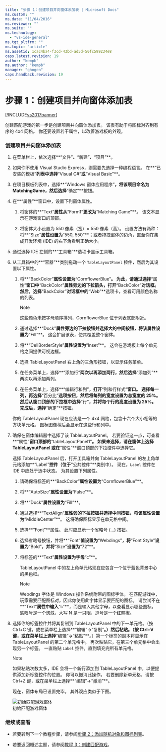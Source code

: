 ```yaml
---
title: "步骤 1：创建项目并向窗体添加表 | Microsoft Docs"
ms.custom: ""
ms.date: "11/04/2016"
ms.reviewer: ""
ms.suite: ""
ms.technology: 
  - "vs-ide-general"
ms.tgt_pltfrm: ""
ms.topic: "article"
ms.assetid: 1cac4ba4-f3cd-43bd-ad5d-50fc599234e8
caps.latest.revision: 19
author: "kempb"
ms.author: "kempb"
manager: "ghogen"
caps.handback.revision: 19
---
```

# 步骤 1：创建项目并向窗体添加表
[!INCLUDE[vs2017banner](../code-quality/includes/vs2017banner.md)]

创建匹配游戏的第一步是创建项目并向窗体添加表。  该表有助于将图标对齐到有序的 4x4 网格。  你还要设置若干属性，以改善游戏板的外观。  
  
### 创建项目并向窗体添加表  
  
1.  在菜单栏上，依次选择**“文件”**、**“新建”**、**“项目”**。  
  
2.  如果你不使用 Visual Studio Express，则需要先选择一种编程语言。  在**“已安装的模板”**列表中选择**“Visual C\#”**或**“Visual Basic”**。  
  
3.  在项目模板列表中，选择**“Windows 窗体应用程序”**，将该项目命名为 MatchingGame，然后选择**“确定”**按钮。  
  
4.  在**“属性”**窗口中，设置下列窗体属性。  
  
    1.  将窗体的**“Text”**属性从**“Form1”**更改为**“Matching Game”**。  该文本显示在游戏窗口的顶部。  
  
    2.  将窗体大小设置为 550 像素（宽）× 550 像素（高）。  设置方法有两种：将**“Size”**属性设置为**“550, 550”**；或者拖拽窗体的边角，直至你在集成开发环境 \(IDE\) 的右下角看到正确大小。  
  
5.  通过选择 IDE 左侧的**“工具箱”**选项卡显示工具箱。  
  
6.  从工具箱中的**“容器”**类别拖动一个 `TableLayoutPanel` 控件，然后为其设置以下属性。  
  
    1.  将**“BackColor”**属性设置为**“CornflowerBlue”**。  为此，请通过选择**“属性”**窗口中**“BackColor”**属性旁边的下拉箭头，打开**“BackColor”**对话框。然后，选择**“BackColor”**对话框中的**“Web”**选项卡，查看可用颜色名称的列表。  
  
        > [!NOTE]
        >  这些颜色未按字母顺序排列，CornflowerBlue 位于列表底部附近。  
  
    2.  通过选择**“Dock”**属性旁边的下拉按钮并选择大的中间按钮，将该属性设置为**“Fill”**。  这会扩展该表，使其覆盖整个窗体。  
  
    3.  将**“CellBorderStyle”**属性设置为**“Inset”**。  这会在游戏板上每个单元格之间提供可视边框。  
  
    4.  选择 TableLayoutPanel 右上角的三角形按钮，以显示任务菜单。  
  
    5.  在任务菜单上，选择**“添加行”**两次以再添加两行，然后选择**“添加列”**两次以再添加两列。  
  
    6.  在任务菜单上，选择**“编辑行和列”**，打开**“列和行样式”**窗口。  选择每一列，再选择**“百分比”**选项按钮，然后将每列的宽度设置为总宽度的 25%。  然后从窗口顶部的下拉框中选择**“行”**，并将每个行的高度设置为 25%。  完成后，选择**“确定”**按钮。  
  
     你的 TableLayoutPanel 现在应该是一个 4x4 网格，包含十六个大小相等的方块单元格。  图标图像稍后会显示在这些行和列中。  
  
7.  确保在窗体编辑器中选择了该 TableLayoutPanel。  若要验证这一点，可查看**“属性”**窗口顶部的**“tableLayoutPanel1”**。  如果未选择，请在窗体上选择 TableLayoutPanel 或在**“属性”**窗口顶部的下拉控件中选择它。  
  
     选择 TableLayoutPanel 后，打开工具箱并向 TableLayoutPanel 的左上角单元格添加**“Label”**控件（位于**“公共控件”**类别中）。  现在，`Label` 控件在 IDE 中应处于选中状态。  为其设置下列属性。  
  
    1.  请确保将标签的**“BackColor”**属性设置为**“CornflowerBlue”**。  
  
    2.  将**“AutoSize”**属性设置为**“False”**。  
  
    3.  将**“Dock”**属性设置为**“Fill”**。  
  
    4.  通过选择**“TextAlign”**属性旁的下拉按钮并选择中间按钮，将该属性设置为**“MiddleCenter”**。  这将确保图标显示在单元格中间。  
  
    5.  选择**“Font”**属性。  此时应显示一个省略号 \(...\) 按钮。  
  
    6.  选择省略号按钮，并将**“Font”**值设置为**“Webdings”**，将**“Font Style”**设置为**“Bold”**，并将**“Size”**设置为**“72”**。  
  
    7.  将标签的**“Text”**属性设置为字母**“c”**。  
  
         TableLayoutPanel 中的左上角单元格现在应包含一个位于蓝色背景中心的黑色框。  
  
        > [!NOTE]
        >  Webdings 字体是 Windows 操作系统附带的图标字体。  在匹配游戏中，玩家需要匹配图标对，因此你使用此字体显示要匹配的图标。  请尝试不在**“Text”**属性中输入**“c”**，而是输入其他字母，以查看显示哪些图标。  感叹号是一个蜘蛛，大写 N 是一只眼，逗号是一个红辣椒。  
  
8.  选择你的标签控件并将其复制到 TableLayoutPanel 中的下一单元格。（按 Ctrl\+C 键，或在菜单栏上选择**“编辑”**\-\>**“复制”**。）然后粘贴。（按 Ctrl\+V 键，或在菜单栏上选择**“编辑”**\-\>**“粘贴”**。）第一个标签的副本将显示在 TableLayoutPanel 的第二个单元格中。  再次粘贴它，在第三个单元格中会出现另一个标签。  一直粘贴 `Label` 控件，直到填充完所有单元格。  
  
    > [!NOTE]
    >  如果粘贴次数太多，IDE 会将一个新行添加到 TableLayoutPanel 中，以便提供添加新标签控件的位置。  你可以撤消此操作。  若要删除新单元格，请按 Ctrl\+Z 键，或在菜单栏上选择**“编辑”**\-\>**“撤消”**。  
  
     现在，窗体布局已设置完毕。  其外观应类似于下图。  
  
     ![初始匹配游戏窗体](../ide/media/express_tut4step1.png "Express\_Tut4Step1")  
初始匹配游戏窗体  
  
### 继续或查看  
  
-   若要转到下一个教程步骤，请参阅[步骤 2：添加随机对象和图标列表](../ide/step-2-add-a-random-object-and-a-list-of-icons.md)。  
  
-   若要返回概述主题，请参阅[教程 3：创建匹配游戏](../ide/tutorial-3-create-a-matching-game.md)。